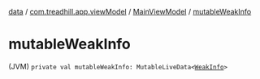 [data](../../index.md) / [com.treadhill.app.viewModel](../index.md) / [MainViewModel](index.md) / [mutableWeakInfo](./mutable-weak-info.md)

# mutableWeakInfo

(JVM) `private val mutableWeakInfo: MutableLiveData<`[`WeakInfo`](../../com.treadhill.app.data-types/-weak-info/index.md)`>`